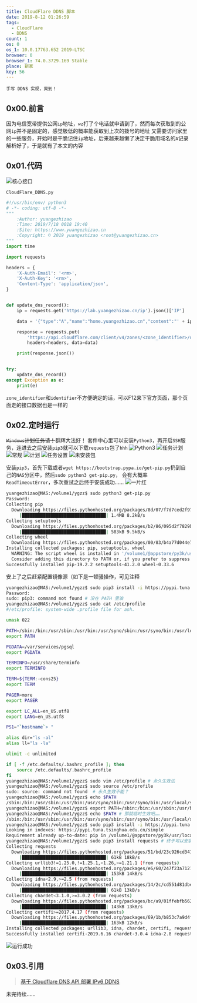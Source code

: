 ```yaml
---
title: CloudFlare DDNS 脚本
date: 2019-8-12 01:26:59
tags:
  - CloudFlare
  - DDNS
count: 1
os: 0
os_1: 10.0.17763.652 2019-LTSC
browser: 0
browser_1: 74.0.3729.169 Stable
place: 新家
key: 56
---
```

    手写 DDNS 实现，爽到！
<!-- more -->
## 0x00.前言
因为电信宽带提供公网`ip`地址，`wz`打了个电话就申请到了，然而每次获取到的公网`ip`并不是固定的，感觉极低的概率能获取到上次的拨号的地址
又需要访问家里的一些服务，开始时是干脆记住`ip`地址，后来越来越懒了决定干脆用域名的`A`记录解析好了，于是就有了本文的内容

## 0x01.代码
![核心接口](https://i1.yuangezhizao.cn/Win-10/20190812013626.jpg!webp)

`CloudFlare_DDNS.py`
``` python
#!/usr/bin/env/ python3
# -*- coding: utf-8 -*-
"""
    :Author: yuangezhizao
    :Time: 2019/7/18 0018 19:40
    :Site: https://www.yuangezhizao.cn
    :Copyright: © 2019 yuangezhizao <root@yuangezhizao.cn>
"""
import time

import requests

headers = {
    'X-Auth-Email': '<rm>',
    'X-Auth-Key': '<rm>',
    'Content-Type': 'application/json',
}


def update_dns_record():
    ip = requests.get('https://lab.yuangezhizao.cn/ip').json()['IP']

    data = '{"type":"A","name":"home.yuangezhizao.cn","content":"' + ip + '"}'

    response = requests.put(
        'https://api.cloudflare.com/client/v4/zones/<zone_identifier>/dns_records/<identifier>/',
        headers=headers, data=data)

    print(response.json())


try:
    update_dns_record()
except Exception as e:
    print(e)

```
`zone_identifier`和`identifier`不方便确定的话，可以<key>F12</key>来下官方页面，那个页面走的接口数据也是一样的

## 0x02.定时运行
~~`Windows`计划任务请！~~群辉大法好！
套件中心里可以安装`Python3`，再开启`SSH`服务，连进去之后安装`pip3`就可以下载`requests`包了`hhh`
![Python3](https://i1.yuangezhizao.cn/Win-10/20190812014512.jpg!webp)
![任务计划](https://i1.yuangezhizao.cn/Win-10/20190812014216.jpg!webp)
![常规](https://i1.yuangezhizao.cn/Win-10/20190812014353.jpg!webp)
![计划](https://i1.yuangezhizao.cn/Win-10/20190812014406.jpg!webp)
![任务设置](https://i1.yuangezhizao.cn/Win-10/20190812014422.jpg!webp)
![未安装包](https://i1.yuangezhizao.cn/Win-10/20190812015002.jpg!webp)

安装`pip3`，首先下载或者`wget https://bootstrap.pypa.io/get-pip.py`扔到自己的`NAS`分区中，然后`sudo python3 get-pip.py`，
会有大概率`ReadTimeoutError`，多次重试之后终于安装成功……
![一片红](https://i1.yuangezhizao.cn/Win-10/20190824132144.jpg!webp)
``` bash
yuangezhizao@NAS:/volume1/ygzz$ sudo python3 get-pip.py 
Password: 
Collecting pip
  Downloading https://files.pythonhosted.org/packages/8d/07/f7d7ced2f97ca3098c16565efbe6b15fafcba53e8d9bdb431e09140514b0/pip-19.2.2-py2.py3-none-any.whl (1.4MB)
     |████████████████████████████████| 1.4MB 8.2kB/s 
Collecting setuptools
  Downloading https://files.pythonhosted.org/packages/b2/86/095d2f7829badc207c893dd4ac767e871f6cd547145df797ea26baea4e2e/setuptools-41.2.0-py2.py3-none-any.whl (576kB)
     |████████████████████████████████| 583kB 9.5kB/s 
Collecting wheel
  Downloading https://files.pythonhosted.org/packages/00/83/b4a77d044e78ad1a45610eb88f745be2fd2c6d658f9798a15e384b7d57c9/wheel-0.33.6-py2.py3-none-any.whl
Installing collected packages: pip, setuptools, wheel
  WARNING: The script wheel is installed in '/volume1/@appstore/py3k/usr/local/bin' which is not on PATH.
  Consider adding this directory to PATH or, if you prefer to suppress this warning, use --no-warn-script-location.
Successfully installed pip-19.2.2 setuptools-41.2.0 wheel-0.33.6
```
安上了之后赶紧配置镜像源（如下是一顿骚操作，可见注释
``` bash
yuangezhizao@NAS:/volume1/ygzz$ sudo pip3 install -i https://pypi.tuna.tsinghua.edu.cn/simple pip -U
Password: 
sudo: pip3: command not found # 没在 PATH 里诶
yuangezhizao@NAS:/volume1/ygzz$ sudo cat /etc/profile
#/etc/profile: system-wide .profile file for ash.

umask 022

PATH=/sbin:/bin:/usr/sbin:/usr/bin:/usr/syno/sbin:/usr/syno/bin:/usr/local/sbin:/usr/local/bin
export PATH

PGDATA=/var/services/pgsql
export PGDATA

TERMINFO=/usr/share/terminfo
export TERMINFO

TERM=${TERM:-cons25}
export TERM

PAGER=more
export PAGER

export LC_ALL=en_US.utf8
export LANG=en_US.utf8

PS1="`hostname`> "

alias dir="ls -al"
alias ll="ls -la"

ulimit -c unlimited

if [ -f /etc.defaults/.bashrc_profile ]; then
	source /etc.defaults/.bashrc_profile
fi
yuangezhizao@NAS:/volume1/ygzz$ sudo vim /etc/profile # 永久生效法
yuangezhizao@NAS:/volume1/ygzz$ sudo source /etc/profile
sudo: source: command not found  # 永久生效不能？
yuangezhizao@NAS:/volume1/ygzz$ echo $PATH 
/sbin:/bin:/usr/sbin:/usr/bin:/usr/syno/sbin:/usr/syno/bin:/usr/local/sbin:/usr/local/bin
yuangezhizao@NAS:/volume1/ygzz$ export PATH=/sbin:/bin:/usr/sbin:/usr/bin:/usr/syno/sbin:/usr/syno/bin:/usr/local/sbin:/usr/local/bin:/volume1/@appstore/py3k/usr/local/bin
yuangezhizao@NAS:/volume1/ygzz$ echo $PATH # 那就临时生效吧……
/sbin:/bin:/usr/sbin:/usr/bin:/usr/syno/sbin:/usr/syno/bin:/usr/local/sbin:/usr/local/bin:/volume1/@appstore/py3k/usr/local/bin
yuangezhizao@NAS:/volume1/ygzz$ sudo pip3 install -i https://pypi.tuna.tsinghua.edu.cn/simple pip -U # 最新 ok
Looking in indexes: https://pypi.tuna.tsinghua.edu.cn/simple
Requirement already up-to-date: pip in /volume1/@appstore/py3k/usr/local/lib/python3.5/site-packages (19.2.2)
yuangezhizao@NAS:/volume1/ygzz$ sudo pip3 install requests # 终于可以安装了
Collecting requests
  Downloading https://files.pythonhosted.org/packages/51/bd/23c926cd341ea6b7dd0b2a00aba99ae0f828be89d72b2190f27c11d4b7fb/requests-2.22.0-py2.py3-none-any.whl (57kB)
     |████████████████████████████████| 61kB 18kB/s 
Collecting urllib3!=1.25.0,!=1.25.1,<1.26,>=1.21.1 (from requests)
  Downloading https://files.pythonhosted.org/packages/e6/60/247f23a7121ae632d62811ba7f273d0e58972d75e58a94d329d51550a47d/urllib3-1.25.3-py2.py3-none-any.whl (150kB)
     |████████████████████████████████| 153kB 14kB/s 
Collecting idna<2.9,>=2.5 (from requests)
  Downloading https://files.pythonhosted.org/packages/14/2c/cd551d81dbe15200be1cf41cd03869a46fe7226e7450af7a6545bfc474c9/idna-2.8-py2.py3-none-any.whl (58kB)
     |████████████████████████████████| 61kB 13kB/s 
Collecting chardet<3.1.0,>=3.0.2 (from requests)
  Downloading https://files.pythonhosted.org/packages/bc/a9/01ffebfb562e4274b6487b4bb1ddec7ca55ec7510b22e4c51f14098443b8/chardet-3.0.4-py2.py3-none-any.whl (133kB)
     |████████████████████████████████| 143kB 13kB/s 
Collecting certifi>=2017.4.17 (from requests)
  Downloading https://files.pythonhosted.org/packages/69/1b/b853c7a9d4f6a6d00749e94eb6f3a041e342a885b87340b79c1ef73e3a78/certifi-2019.6.16-py2.py3-none-any.whl (157kB)
     |████████████████████████████████| 163kB 12kB/s 
Installing collected packages: urllib3, idna, chardet, certifi, requests
Successfully installed certifi-2019.6.16 chardet-3.0.4 idna-2.8 requests-2.22.0 urllib3-1.25.3
```
![运行成功](https://i1.yuangezhizao.cn/Win-10/20190812015053.png!webp)

## 0x03.引用
> [基于 Cloudflare DNS API 部署 IPv6 DDNS](https://web.archive.org/web/20191027085842/http://web.archive.org/screenshot/https://zenandidi.com/archives/2397)

未完待续……